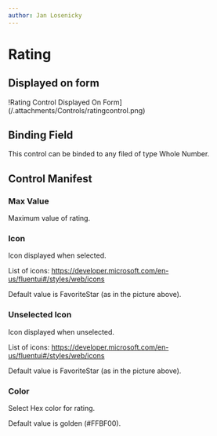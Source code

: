 ```yaml
---
author: Jan Losenicky
---
```


# Rating

## Displayed on form

!Rating Control Displayed On Form](/.attachments/Controls/ratingcontrol.png)

## Binding Field

This control can be binded to any filed of type Whole Number.

## Control Manifest

### Max Value

Maximum value of rating.

### Icon

Icon displayed when selected.

List of icons: https://developer.microsoft.com/en-us/fluentui#/styles/web/icons

Default value is FavoriteStar (as in the picture above).

### Unselected Icon

Icon displayed when unselected.

List of icons: https://developer.microsoft.com/en-us/fluentui#/styles/web/icons

Default value is FavoriteStar (as in the picture above).

### Color

Select Hex color for rating.

Default value is golden (#FFBF00).